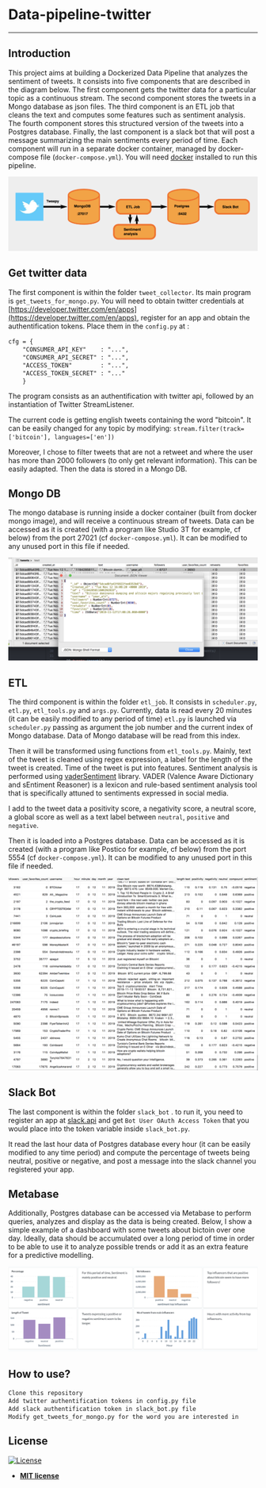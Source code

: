 # Data-pipeline-twitter
---
>
>
## Introduction

This project aims at building a Dockerized Data Pipeline that analyzes the sentiment of tweets.
It consists into five components that are described in the diagram below.
The first component gets the twitter data for a particular topic as a continuous stream. The second
component stores the tweets in a Mongo database as json files. The third component is an ETL job
that cleans the text and computes some features such as sentiment analysis. The fourth component stores
this structured version of the tweets into a Postgres database. Finally, the last component is a slack bot
that will post a message summarizing the main sentiments every period of time. Each component will run in
a separate docker container, managed by docker-compose file (`docker-compose.yml`). You will
need [docker](https://www.docker.com) installed to run this pipeline.

 <img src="pipeline_diagram.png" alt="ETL pipeline diagram" title="ETL"  />

## Get twitter data

The first component is within the folder `tweet_collector`.
Its main program is `get_tweets_for_mongo.py`. You will need to obtain
twitter credentials at [https://developer.twitter.com/en/apps](https://developer.twitter.com/en/apps),
register for an app and obtain the authentification tokens.
Place them in the `config.py` at :

```
cfg = {
    "CONSUMER_API_KEY"    : "...",
    "CONSUMER_API_SECRET" : "...",
    "ACCESS_TOKEN"        : "...",
    "ACCESS_TOKEN_SECRET" : "..."
    }

```
The program consists as an authentification with twitter api,
followed by an instantiation of Twitter StreamListener.

The current code is getting english tweets containing the word "bitcoin".
It can be easily changed for any topic by modifying:
`stream.filter(track=['bitcoin'], languages=['en'])`

Moreover, I chose to filter tweets that are not a retweet and where the user has more than 2000 followers (to only
get relevant information). This can be easily adapted. Then the data is stored in a Mongo DB.

## Mongo DB

The mongo database is running inside a docker container (built from docker mongo image),
and will receive a continuous stream of tweets. Data can be accessed as it is created (with a program
like Studio 3T for example, cf below) from the port 27021 (cf `docker-compose.yml`). It can be modified
to any unused port in this file if needed.

<img src="mongo_example.png" alt="Studio 3T" title="Studio 3T"  />

## ETL

The third component is within the folder `etl_job`.
It consists in `scheduler.py`, `etl.py`, `etl_tools.py` and  `args.py`.
Currently, data is read every 20 minutes (it can be easily modified to any period of time)
`etl.py` is launched via `scheduler.py` passing
as argument the job number and the current index of Mongo database.
Data of Mongo database will be read from this index.

Then it will be transformed using functions from `etl_tools.py`. Mainly,
text of the tweet is cleaned using regex expression, a label for the length of the tweet
is created. Time of the tweet is put into features. Sentiment analysis is performed
using [vaderSentiment](https://github.com/cjhutto/vaderSentiment#about-the-scoring) library.
VADER (Valence Aware Dictionary and sEntiment Reasoner) is a lexicon and rule-based sentiment
analysis tool that is specifically attuned to sentiments expressed in social media.

I add to the tweet data a positivity score, a negativity score, a neutral score, a global score
as well as a text label between `neutral`, `positive` and `negative`.

Then it is loaded into a Postgres database. Data can be accessed as it is created (with a program
like Postico for example, cf below) from the port 5554 (cf `docker-compose.yml`). It can be modified
to any unused port in this file if needed.

<img src="postgres_example.png" alt="Postico" title="Postico"  />

## Slack Bot

The last component is within the folder `slack_bot` . to run it, you need to register
an app at [slack.api](https://api.slack.com) and get `Bot User OAuth Access Token`
that you would place into the token variable inside `slack_bot.py`.

It read the last hour data of Postgres database every hour (it can be easily modified to any time period)
and compute the percentage of tweets being neutral, positive or negative, and post a message
into the slack channel you registered your app.

## Metabase

Additionally, Postgres database can be accessed via Metabase to perform queries, analyzes and display
as the data is being created. Below, I show a simple example of a dashboard with some tweets about bictoin
over one day. Ideally, data should be accumulated over a long period of time in order to be able to use it to
analyze possible trends or add it as an extra feature for a predictive modelling.

<img src="metabase_dashboard.png" alt="Postico" title="Postico"  />

## How to use?

```
Clone this repository
Add twitter authentification tokens in config.py file
Add slack authentification token in slack_bot.py file
Modify get_tweets_for_mongo.py for the word you are interested in
```

## License

[![License](http://img.shields.io/:license-mit-blue.svg?style=flat-square)](http://badges.mit-license.org)

- **[MIT license](http://opensource.org/licenses/mit-license.php)**
